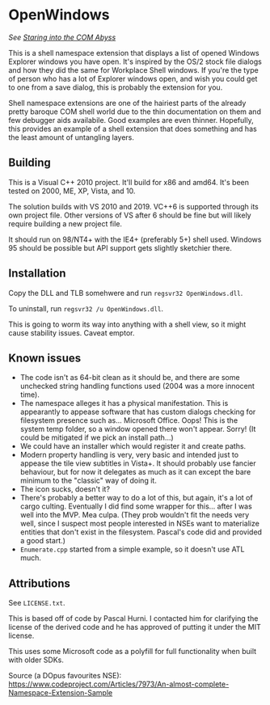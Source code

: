 # OpenWindows

*See [Staring into the COM Abyss](https://cmpct.info/~calvin/Articles/COMAbyss/)*

This is a shell namespace extension that displays a list of opened Windows
Explorer windows you have open. It's inspired by the OS/2 stock file dialogs
and how they did the same for Workplace Shell windows. If you're the type of
person who has a lot of Explorer windows open, and wish you could get to one
from a save dialog, this is probably the extension for you.

Shell namespace extensions are one of the hairiest parts of the already pretty
baroque COM shell world due to the thin documentation on them and few debugger
aids availabile. Good examples are even thinner. Hopefully, this provides an
example of a shell extension that does something and has the least amount of
untangling layers.

## Building

This is a Visual C++ 2010 project. It'll build for x86 and amd64. It's been
tested on 2000, ME, XP, Vista, and 10.

The solution builds with VS 2010 and 2019. VC++6 is supported through its own
project file. Other versions of VS after 6 should be fine but will likely
require building a new project file.

It should run on 98/NT4+ with the IE4+ (preferably 5+) shell used. Windows 95
should be possible but API support gets slightly sketchier there.

## Installation

Copy the DLL and TLB somehwere and run `regsvr32 OpenWindows.dll`.

To uninstall, run `regsvr32 /u OpenWindows.dll`.

This is going to worm its way into anything with a shell view, so it might
cause stability issues. Caveat emptor.

## Known issues

* The code isn't as 64-bit clean as it should be, and there are some unchecked
  string handling functions used (2004 was a more innocent time).
* The namespace alleges it has a physical manifestation. This is appearantly
  to appease software that has custom dialogs checking for filesystem presence
  such as... Microsoft Office. Oops! This is the system temp folder, so a
  window opened there won't appear. Sorry! (It could be mitigated if we pick
  an install path...)
* We could have an installer which would register it and create paths.
* Modern property handling is very, very basic and intended just to appease
  the tile view subtitles in Vista+. It should probably use fancier behaviour,
  but for now it delegates as much as it can except the bare minimum to the
  "classic" way of doing it.
* The icon sucks, doesn't it?
* There's probably a better way to do a lot of this, but again, it's a lot of
  cargo culting. Eventually I did find some wrapper for this... after I was
  well into the MVP. Mea culpa. (They prob wouldn't fit the needs very well,
  since I suspect most people interested in NSEs want to materialize entities
  that don't exist in the filesystem. Pascal's code did and provided a good
  start.)
* `Enumerate.cpp` started from a simple example, so it doesn't use ATL much.

## Attributions

See `LICENSE.txt`.

This is based off of code by Pascal Hurni. I contacted him for clarifying the
license of the derived code and he has approved of putting it under the MIT
license.

This uses some Microsoft code as a polyfill for full functionality when built
with older SDKs.

Source (a DOpus favourites NSE):
https://www.codeproject.com/Articles/7973/An-almost-complete-Namespace-Extension-Sample
